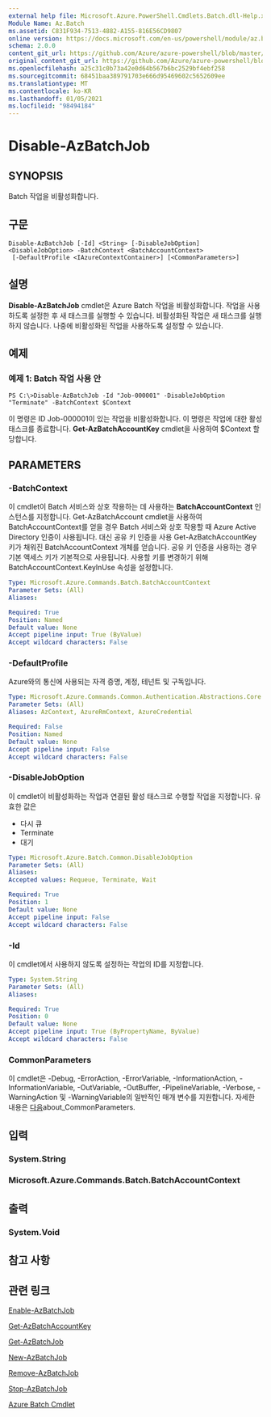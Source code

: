 ```yaml
---
external help file: Microsoft.Azure.PowerShell.Cmdlets.Batch.dll-Help.xml
Module Name: Az.Batch
ms.assetid: C831F934-7513-4882-A155-816E56CD9807
online version: https://docs.microsoft.com/en-us/powershell/module/az.batch/disable-azbatchjob
schema: 2.0.0
content_git_url: https://github.com/Azure/azure-powershell/blob/master/src/Batch/Batch/help/Disable-AzBatchJob.md
original_content_git_url: https://github.com/Azure/azure-powershell/blob/master/src/Batch/Batch/help/Disable-AzBatchJob.md
ms.openlocfilehash: a25c31c0b73a42e0d64b567b6bc2529bf4ebf258
ms.sourcegitcommit: 68451baa389791703e666d95469602c5652609ee
ms.translationtype: MT
ms.contentlocale: ko-KR
ms.lasthandoff: 01/05/2021
ms.locfileid: "98494184"
---
```

# Disable-AzBatchJob

## SYNOPSIS
Batch 작업을 비활성화합니다.

## 구문

```
Disable-AzBatchJob [-Id] <String> [-DisableJobOption] <DisableJobOption> -BatchContext <BatchAccountContext>
 [-DefaultProfile <IAzureContextContainer>] [<CommonParameters>]
```

## 설명
**Disable-AzBatchJob** cmdlet은 Azure Batch 작업을 비활성화합니다.
작업을 사용하도록 설정한 후 새 태스크를 실행할 수 있습니다.
비활성화된 작업은 새 태스크를 실행하지 않습니다.
나중에 비활성화된 작업을 사용하도록 설정할 수 있습니다.

## 예제

### 예제 1: Batch 작업 사용 안
```
PS C:\>Disable-AzBatchJob -Id "Job-000001" -DisableJobOption "Terminate" -BatchContext $Context
```

이 명령은 ID Job-000001이 있는 작업을 비활성화합니다.
이 명령은 작업에 대한 활성 태스크를 종료합니다.
**Get-AzBatchAccountKey** cmdlet을 사용하여 $Context 할당합니다.

## PARAMETERS

### -BatchContext
이 cmdlet이 Batch 서비스와 상호 작용하는 데 사용하는 **BatchAccountContext** 인스턴스를 지정합니다.
Get-AzBatchAccount cmdlet을 사용하여 BatchAccountContext를 얻을 경우 Batch 서비스와 상호 작용할 때 Azure Active Directory 인증이 사용됩니다. 대신 공유 키 인증을 사용 Get-AzBatchAccountKey 키가 채워진 BatchAccountContext 개체를 얻습니다. 공유 키 인증을 사용하는 경우 기본 액세스 키가 기본적으로 사용됩니다. 사용할 키를 변경하기 위해 BatchAccountContext.KeyInUse 속성을 설정합니다.

```yaml
Type: Microsoft.Azure.Commands.Batch.BatchAccountContext
Parameter Sets: (All)
Aliases:

Required: True
Position: Named
Default value: None
Accept pipeline input: True (ByValue)
Accept wildcard characters: False
```

### -DefaultProfile
Azure와의 통신에 사용되는 자격 증명, 계정, 테넌트 및 구독입니다.

```yaml
Type: Microsoft.Azure.Commands.Common.Authentication.Abstractions.Core.IAzureContextContainer
Parameter Sets: (All)
Aliases: AzContext, AzureRmContext, AzureCredential

Required: False
Position: Named
Default value: None
Accept pipeline input: False
Accept wildcard characters: False
```

### -DisableJobOption
이 cmdlet이 비활성화하는 작업과 연결된 활성 태스크로 수행할 작업을 지정합니다.
유효한 값은
- 다시 큐
- Terminate
- 대기

```yaml
Type: Microsoft.Azure.Batch.Common.DisableJobOption
Parameter Sets: (All)
Aliases:
Accepted values: Requeue, Terminate, Wait

Required: True
Position: 1
Default value: None
Accept pipeline input: False
Accept wildcard characters: False
```

### -Id
이 cmdlet에서 사용하지 않도록 설정하는 작업의 ID를 지정합니다.

```yaml
Type: System.String
Parameter Sets: (All)
Aliases:

Required: True
Position: 0
Default value: None
Accept pipeline input: True (ByPropertyName, ByValue)
Accept wildcard characters: False
```

### CommonParameters
이 cmdlet은 -Debug, -ErrorAction, -ErrorVariable, -InformationAction, -InformationVariable, -OutVariable, -OutBuffer, -PipelineVariable, -Verbose, -WarningAction 및 -WarningVariable의 일반적인 매개 변수를 지원합니다. 자세한 내용은 [다음](http://go.microsoft.com/fwlink/?LinkID=113216)about_CommonParameters.

## 입력

### System.String

### Microsoft.Azure.Commands.Batch.BatchAccountContext

## 출력

### System.Void

## 참고 사항

## 관련 링크

[Enable-AzBatchJob](./Enable-AzBatchJob.md)

[Get-AzBatchAccountKey](./Get-AzBatchAccountKey.md)

[Get-AzBatchJob](./Get-AzBatchJob.md)

[New-AzBatchJob](./New-AzBatchJob.md)

[Remove-AzBatchJob](./Remove-AzBatchJob.md)

[Stop-AzBatchJob](./Stop-AzBatchJob.md)

[Azure Batch Cmdlet](/powershell/module/Az.Batch/)

